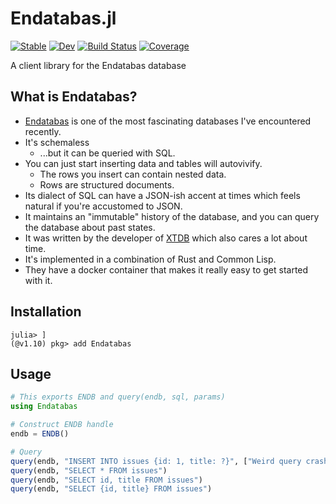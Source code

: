 # Endatabas.jl

[![Stable](https://img.shields.io/badge/docs-stable-blue.svg)](https://g-gundam.github.io/Endatabas.jl/stable/)
[![Dev](https://img.shields.io/badge/docs-dev-blue.svg)](https://g-gundam.github.io/Endatabas.jl/dev/)
[![Build Status](https://github.com/g-gundam/Endatabas.jl/actions/workflows/CI.yml/badge.svg?branch=main)](https://github.com/g-gundam/Endatabas.jl/actions/workflows/CI.yml?query=branch%3Amain)
[![Coverage](https://codecov.io/gh/g-gundam/Endatabas.jl/branch/main/graph/badge.svg)](https://codecov.io/gh/g-gundam/Endatabas.jl)

A client library for the Endatabas database

## What is Endatabas?

- [Endatabas](https://www.endatabas.com/) is one of the most fascinating databases I've encountered recently.
- It's schemaless
  + ...but it can be queried with SQL.
- You can just start inserting data and tables will autovivify.
  + The rows you insert can contain nested data.
  + Rows are structured documents.
- Its dialect of SQL can have a JSON-ish accent at times which feels natural if you're accustomed to JSON.
- It maintains an "immutable" history of the database, and you can query the database about past states.
- It was written by the developer of [XTDB](https://github.com/xtdb/xtdb) which also cares a lot about time.
- It's implemented in a combination of Rust and Common Lisp.
- They have a docker container that makes it really easy to get started with it.

## Installation

```julia-repl
julia> ]
(@v1.10) pkg> add Endatabas
```
  
## Usage

```julia
# This exports ENDB and query(endb, sql, params)
using Endatabas 

# Construct ENDB handle
endb = ENDB()

# Query
query(endb, "INSERT INTO issues {id: 1, title: ?}", ["Weird query crashes server"])
query(endb, "SELECT * FROM issues")
query(endb, "SELECT id, title FROM issues")
query(endb, "SELECT {id, title} FROM issues")
```
